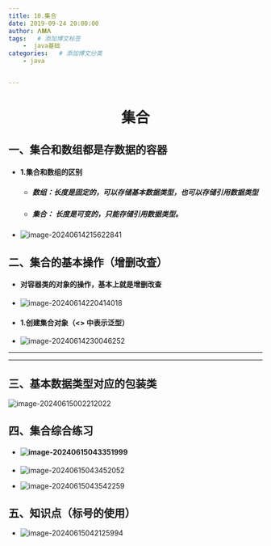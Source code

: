 ```yaml
---
title: 10.集合
date: 2019-09-24 20:00:00
author: 𝚲𝚳𝚲
tags:   # 添加博文标签
	-  java基础
categories:   # 添加博文分类
	- java


---
```


<h1><center>集合</center></h1>

## 一、集合和数组都是存数据的容器

- #### 1.集合和数组的区别

  - ##### 数组：长度是固定的，可以存储基本数据类型，也可以存储引用数据类型

  - ##### 集合： 长度是可变的，只能存储引用数据类型。

- ![image-20240614215622841](https://raw.githubusercontent.com/protonlml/blogimages/master/imgs/202406161049600.png)



## 二、集合的基本操作（增删改查）

- #### 对容器类的对象的操作，基本上就是增删改查

- ![image-20240614220414018](https://raw.githubusercontent.com/protonlml/blogimages/master/imgs/202406161049703.png)

- #### 1.创建集合对象（<> 中表示泛型）

- ![image-20240614230046252](https://raw.githubusercontent.com/protonlml/blogimages/master/imgs/202406161050420.png)



---



---



## 三、基本数据类型对应的包装类

![image-20240615002212022](https://raw.githubusercontent.com/protonlml/blogimages/master/imgs/202406161050453.png)

## 四、集合综合练习

- #### ![image-20240615043351999](https://raw.githubusercontent.com/protonlml/blogimages/master/imgs/202406161050883.png)

- ![image-20240615043452052](https://raw.githubusercontent.com/protonlml/blogimages/master/imgs/202406161050676.png)
- ![image-20240615043542259](https://raw.githubusercontent.com/protonlml/blogimages/master/imgs/202406161050864.png)

## 五、知识点（标号的使用）

- ![image-20240615042125994](https://raw.githubusercontent.com/protonlml/blogimages/master/imgs/202406161050593.png)



